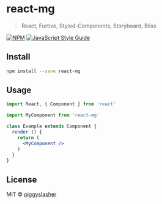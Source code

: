 # react-mg

> React, Furtive, Styled-Components, Storyboard, Bliss

[![NPM](https://img.shields.io/npm/v/react-mg.svg)](https://www.npmjs.com/package/react-mg) [![JavaScript Style Guide](https://img.shields.io/badge/code_style-standard-brightgreen.svg)](https://standardjs.com)

## Install

```bash
npm install --save react-mg
```

## Usage

```jsx
import React, { Component } from 'react'

import MyComponent from 'react-mg'

class Example extends Component {
  render () {
    return (
      <MyComponent />
    )
  }
}
```

## License

MIT © [piggyslasher](https://github.com/piggyslasher)

